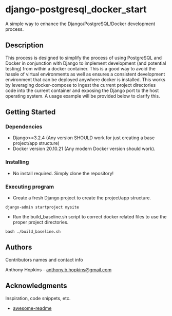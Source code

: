 # django-postgresql_docker_start

A simple way to enhance the Django/PostgreSQL/Docker development process. 

## Description

This process is designed to simplify the process of using PostgreSQL and Docker in conjunction with Django to implement development
 (and potential testing) from within a docker container. This is a good way to avoid the hassle of virtual environments 
 as well as ensures a consistent development environment that can be deployed anywhere docker is installed. This works by leveraging docker-compose
 to ingest the current project directories code into the current container and exposing the Django port to the host operating system.
 A usage example will be provided below to clarify this.

## Getting Started

### Dependencies

* Django>=3.2.4 (Any version SHOULD work for just creating a base project/app structure)
* Docker version 20.10.21 (Any modern Docker version should work).

### Installing

* No install required. Simply clone the repository!

### Executing program

* Create a fresh Django project to create the project/app structure.
```
django-admin startproject mysite
```
* Run the build_baseline.sh script to correct docker related files to use the proper project directories.
```
bash ./build_baseline.sh
```

## Authors

Contributors names and contact info

Anthony Hopkins - anthony.b.hopkins@gmail.com

## Acknowledgments

Inspiration, code snippets, etc.
* [awesome-readme](https://github.com/matiassingers/awesome-readme)

